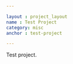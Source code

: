 ```yaml
---

layout : project_layout
name : Test Project
category: misc
anchor : test-project

---
```


Test project.
